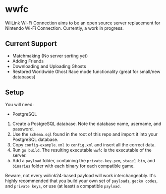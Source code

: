 # wwfc
WiiLink Wi-Fi Connection aims to be an open source server replacement for Nintendo Wi-Fi Connection. Currently, a work in progress.

## Current Support
- Matchmaking (No server sorting yet)
- Adding Friends
- Downloading and Uploading Ghosts
- Restored Worldwide Ghost Race mode functionality (great for small/new databases) 

## Setup
You will need:
- PostgreSQL

1. Create a PostgreSQL database. Note the database name, username, and password.
2. Use the `schema.sql` found in the root of this repo and import it into your PostgreSQL database.
3. Copy `config-example.xml` to `config.xml` and insert all the correct data.
4. Run `go build`. The resulting executable `wwfc` is the executable of the server.
5. Add a `payload` folder, containing the `private-key.pem`, `stage1.bin`, and `binaries` folder with each binary for each compatible game.

Beware, not every wiilink24-based payload will work interchangeably. It's highly recommended that you build your own set of `payloads`, `gecko codes`, and `private keys`, or use (at least) a compatible `payload`.
